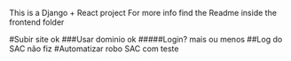 This is a Django + React project
For more info find the Readme inside the frontend folder

#Subir site ok
###Usar dominio ok
#####Login? mais ou menos
##Log do SAC não fiz
#Automatizar robo SAC com teste 